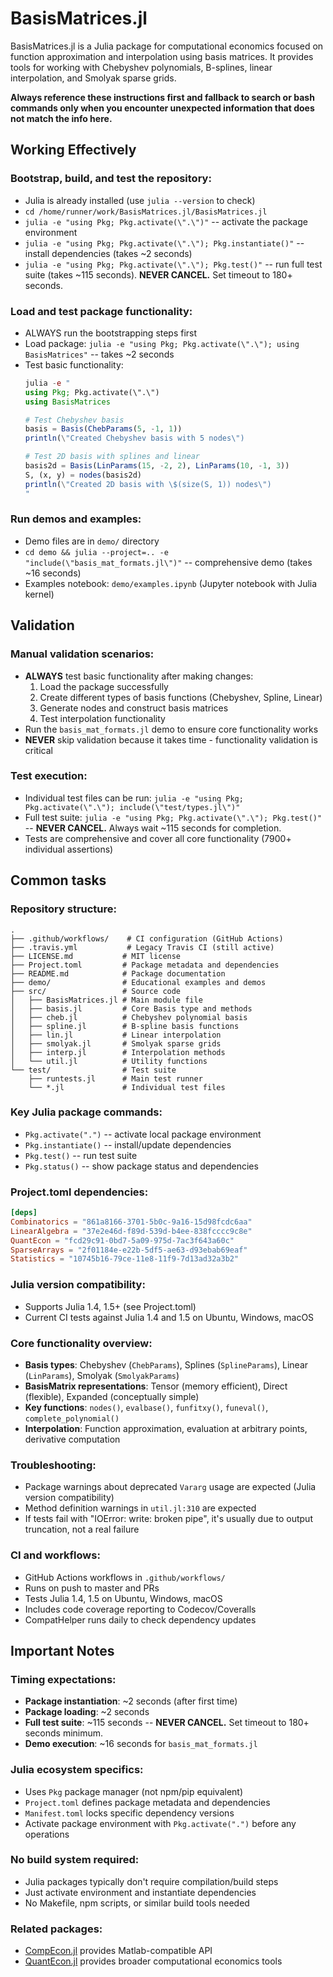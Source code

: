 # BasisMatrices.jl

BasisMatrices.jl is a Julia package for computational economics focused on function approximation and interpolation using basis matrices. It provides tools for working with Chebyshev polynomials, B-splines, linear interpolation, and Smolyak sparse grids.

**Always reference these instructions first and fallback to search or bash commands only when you encounter unexpected information that does not match the info here.**

## Working Effectively

### Bootstrap, build, and test the repository:
- Julia is already installed (use `julia --version` to check)
- `cd /home/runner/work/BasisMatrices.jl/BasisMatrices.jl`
- `julia -e "using Pkg; Pkg.activate(\".\")"` -- activate the package environment
- `julia -e "using Pkg; Pkg.activate(\".\"); Pkg.instantiate()"` -- install dependencies (takes ~2 seconds)
- `julia -e "using Pkg; Pkg.activate(\".\"); Pkg.test()"` -- run full test suite (takes ~115 seconds). **NEVER CANCEL.** Set timeout to 180+ seconds.

### Load and test package functionality:
- ALWAYS run the bootstrapping steps first
- Load package: `julia -e "using Pkg; Pkg.activate(\".\"); using BasisMatrices"` -- takes ~2 seconds
- Test basic functionality:
  ```julia
  julia -e "
  using Pkg; Pkg.activate(\".\")
  using BasisMatrices
  
  # Test Chebyshev basis
  basis = Basis(ChebParams(5, -1, 1))
  println(\"Created Chebyshev basis with 5 nodes\")
  
  # Test 2D basis with splines and linear
  basis2d = Basis(LinParams(15, -2, 2), LinParams(10, -1, 3))
  S, (x, y) = nodes(basis2d)
  println(\"Created 2D basis with \$(size(S, 1)) nodes\")
  "
  ```

### Run demos and examples:
- Demo files are in `demo/` directory
- `cd demo && julia --project=.. -e "include(\"basis_mat_formats.jl\")"` -- comprehensive demo (takes ~16 seconds)
- Examples notebook: `demo/examples.ipynb` (Jupyter notebook with Julia kernel)

## Validation

### Manual validation scenarios:
- **ALWAYS** test basic functionality after making changes:
  1. Load the package successfully
  2. Create different types of basis functions (Chebyshev, Spline, Linear)
  3. Generate nodes and construct basis matrices
  4. Test interpolation functionality
- Run the `basis_mat_formats.jl` demo to ensure core functionality works
- **NEVER** skip validation because it takes time - functionality validation is critical

### Test execution:
- Individual test files can be run: `julia -e "using Pkg; Pkg.activate(\".\"); include(\"test/types.jl\")"`
- Full test suite: `julia -e "using Pkg; Pkg.activate(\".\"); Pkg.test()"` -- **NEVER CANCEL.** Always wait ~115 seconds for completion.
- Tests are comprehensive and cover all core functionality (7900+ individual assertions)

## Common tasks

### Repository structure:
```
.
├── .github/workflows/    # CI configuration (GitHub Actions)
├── .travis.yml           # Legacy Travis CI (still active)
├── LICENSE.md           # MIT license
├── Project.toml         # Package metadata and dependencies
├── README.md            # Package documentation
├── demo/                # Educational examples and demos
├── src/                 # Source code
│   ├── BasisMatrices.jl # Main module file
│   ├── basis.jl         # Core Basis type and methods
│   ├── cheb.jl          # Chebyshev polynomial basis
│   ├── spline.jl        # B-spline basis functions
│   ├── lin.jl           # Linear interpolation
│   ├── smolyak.jl       # Smolyak sparse grids
│   ├── interp.jl        # Interpolation methods
│   └── util.jl          # Utility functions
└── test/                # Test suite
    ├── runtests.jl      # Main test runner
    └── *.jl             # Individual test files
```

### Key Julia package commands:
- `Pkg.activate(".")` -- activate local package environment
- `Pkg.instantiate()` -- install/update dependencies
- `Pkg.test()` -- run test suite
- `Pkg.status()` -- show package status and dependencies

### Project.toml dependencies:
```toml
[deps]
Combinatorics = "861a8166-3701-5b0c-9a16-15d98fcdc6aa"
LinearAlgebra = "37e2e46d-f89d-539d-b4ee-838fcccc9c8e"
QuantEcon = "fcd29c91-0bd7-5a09-975d-7ac3f643a60c"
SparseArrays = "2f01184e-e22b-5df5-ae63-d93ebab69eaf"
Statistics = "10745b16-79ce-11e8-11f9-7d13ad32a3b2"
```

### Julia version compatibility:
- Supports Julia 1.4, 1.5+ (see Project.toml)
- Current CI tests against Julia 1.4 and 1.5 on Ubuntu, Windows, macOS

### Core functionality overview:
- **Basis types**: Chebyshev (`ChebParams`), Splines (`SplineParams`), Linear (`LinParams`), Smolyak (`SmolyakParams`)
- **BasisMatrix representations**: Tensor (memory efficient), Direct (flexible), Expanded (conceptually simple)
- **Key functions**: `nodes()`, `evalbase()`, `funfitxy()`, `funeval()`, `complete_polynomial()`
- **Interpolation**: Function approximation, evaluation at arbitrary points, derivative computation

### Troubleshooting:
- Package warnings about deprecated `Vararg` usage are expected (Julia version compatibility)
- Method definition warnings in `util.jl:310` are expected
- If tests fail with "IOError: write: broken pipe", it's usually due to output truncation, not a real failure

### CI and workflows:
- GitHub Actions workflows in `.github/workflows/`
- Runs on push to master and PRs
- Tests Julia 1.4, 1.5 on Ubuntu, Windows, macOS
- Includes code coverage reporting to Codecov/Coveralls
- CompatHelper runs daily to check dependency updates

## Important Notes

### Timing expectations:
- **Package instantiation**: ~2 seconds (after first time)
- **Package loading**: ~2 seconds
- **Full test suite**: ~115 seconds -- **NEVER CANCEL.** Set timeout to 180+ seconds minimum.
- **Demo execution**: ~16 seconds for `basis_mat_formats.jl`

### Julia ecosystem specifics:
- Uses `Pkg` package manager (not npm/pip equivalent)
- `Project.toml` defines package metadata and dependencies
- `Manifest.toml` locks specific dependency versions
- Activate package environment with `Pkg.activate(".")` before any operations

### No build system required:
- Julia packages typically don't require compilation/build steps
- Just activate environment and instantiate dependencies
- No Makefile, npm scripts, or similar build tools needed

### Related packages:
- [CompEcon.jl](https://github.com/QuantEcon/CompEcon.jl) provides Matlab-compatible API
- [QuantEcon.jl](https://github.com/QuantEcon/QuantEcon.jl) provides broader computational economics tools